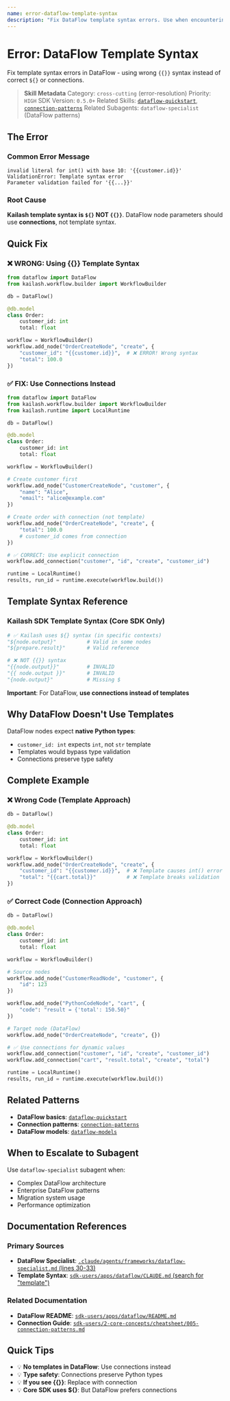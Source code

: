 ```yaml
---
name: error-dataflow-template-syntax
description: "Fix DataFlow template syntax errors. Use when encountering '{{}}' template errors, 'invalid literal for int()', 'template validation failed', or DataFlow parameter validation errors with template syntax."
---
```


# Error: DataFlow Template Syntax

Fix template syntax errors in DataFlow - using wrong `{{}}` syntax instead of correct `${}` or connections.

> **Skill Metadata**
> Category: `cross-cutting` (error-resolution)
> Priority: `HIGH`
> SDK Version: `0.5.0+`
> Related Skills: [`dataflow-quickstart`](../../02-dataflow/dataflow-quickstart.md), [`connection-patterns`](../../01-core-sdk/connection-patterns.md)
> Related Subagents: `dataflow-specialist` (DataFlow patterns)

## The Error

### Common Error Message
```
invalid literal for int() with base 10: '{{customer.id}}'
ValidationError: Template syntax error
Parameter validation failed for '{{...}}'
```

### Root Cause
**Kailash template syntax is `${}` NOT `{{}}`**. DataFlow node parameters should use **connections**, not template syntax.

## Quick Fix

### ❌ WRONG: Using {{}} Template Syntax
```python
from dataflow import DataFlow
from kailash.workflow.builder import WorkflowBuilder

db = DataFlow()

@db.model
class Order:
    customer_id: int
    total: float

workflow = WorkflowBuilder()
workflow.add_node("OrderCreateNode", "create", {
    "customer_id": "{{customer.id}}",  # ❌ ERROR! Wrong syntax
    "total": 100.0
})
```

### ✅ FIX: Use Connections Instead
```python
from dataflow import DataFlow
from kailash.workflow.builder import WorkflowBuilder
from kailash.runtime import LocalRuntime

db = DataFlow()

@db.model
class Order:
    customer_id: int
    total: float

workflow = WorkflowBuilder()

# Create customer first
workflow.add_node("CustomerCreateNode", "customer", {
    "name": "Alice",
    "email": "alice@example.com"
})

# Create order with connection (not template)
workflow.add_node("OrderCreateNode", "create", {
    "total": 100.0
    # customer_id comes from connection
})

# ✅ CORRECT: Use explicit connection
workflow.add_connection("customer", "id", "create", "customer_id")

runtime = LocalRuntime()
results, run_id = runtime.execute(workflow.build())
```

## Template Syntax Reference

### Kailash SDK Template Syntax (Core SDK Only)
```python
# ✅ Kailash uses ${} syntax (in specific contexts)
"${node.output}"          # Valid in some nodes
"${prepare.result}"       # Valid reference

# ❌ NOT {{}} syntax
"{{node.output}}"         # INVALID
"{{ node.output }}"       # INVALID
"{node.output}"           # Missing $
```

**Important**: For DataFlow, **use connections instead of templates**

## Why DataFlow Doesn't Use Templates

DataFlow nodes expect **native Python types**:
- `customer_id: int` expects `int`, not `str` template
- Templates would bypass type validation
- Connections preserve type safety

## Complete Example

### ❌ Wrong Code (Template Approach)
```python
db = DataFlow()

@db.model
class Order:
    customer_id: int
    total: float

workflow = WorkflowBuilder()
workflow.add_node("OrderCreateNode", "create", {
    "customer_id": "{{customer.id}}",  # ❌ Template causes int() error
    "total": "{{cart.total}}"          # ❌ Template breaks validation
})
```

### ✅ Correct Code (Connection Approach)
```python
db = DataFlow()

@db.model
class Order:
    customer_id: int
    total: float

workflow = WorkflowBuilder()

# Source nodes
workflow.add_node("CustomerReadNode", "customer", {
    "id": 123
})

workflow.add_node("PythonCodeNode", "cart", {
    "code": "result = {'total': 150.50}"
})

# Target node (DataFlow)
workflow.add_node("OrderCreateNode", "create", {})

# ✅ Use connections for dynamic values
workflow.add_connection("customer", "id", "create", "customer_id")
workflow.add_connection("cart", "result.total", "create", "total")

runtime = LocalRuntime()
results, run_id = runtime.execute(workflow.build())
```

## Related Patterns

- **DataFlow basics**: [`dataflow-quickstart`](../../02-dataflow/dataflow-quickstart.md)
- **Connection patterns**: [`connection-patterns`](../../01-core-sdk/connection-patterns.md)
- **DataFlow models**: [`dataflow-models`](../../02-dataflow/dataflow-models.md)

## When to Escalate to Subagent

Use `dataflow-specialist` subagent when:
- Complex DataFlow architecture
- Enterprise DataFlow patterns
- Migration system usage
- Performance optimization

## Documentation References

### Primary Sources
- **DataFlow Specialist**: [`.claude/agents/frameworks/dataflow-specialist.md` (lines 30-33)](../../../../.claude/agents/frameworks/dataflow-specialist.md#L30-L33)
- **Template Syntax**: [`sdk-users/apps/dataflow/CLAUDE.md` (search for "template")](../../../../sdk-users/apps/dataflow/CLAUDE.md)

### Related Documentation
- **DataFlow README**: [`sdk-users/apps/dataflow/README.md`](../../../../sdk-users/apps/dataflow/README.md)
- **Connection Guide**: [`sdk-users/2-core-concepts/cheatsheet/005-connection-patterns.md`](../../../../sdk-users/2-core-concepts/cheatsheet/005-connection-patterns.md)

## Quick Tips

- 💡 **No templates in DataFlow**: Use connections instead
- 💡 **Type safety**: Connections preserve Python types
- 💡 **If you see {{}}**: Replace with connection
- 💡 **Core SDK uses ${}**: But DataFlow prefers connections

<!-- Trigger Keywords: {{}} template error, invalid literal for int, template validation failed, DataFlow parameter error, template syntax error, DataFlow template, {{customer.id}} error, template issue DataFlow -->
